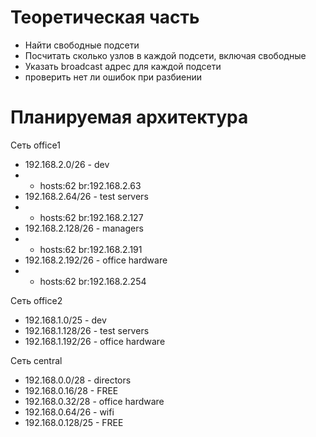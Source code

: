 
# Теоретическая часть
- Найти свободные подсети
- Посчитать сколько узлов в каждой подсети, включая свободные
- Указать broadcast адрес для каждой подсети
- проверить нет ли ошибок при разбиении

# Планируемая архитектура

Сеть office1
- 192.168.2.0/26      - dev
- - hosts:62 br:192.168.2.63
- 192.168.2.64/26    - test servers
- - hosts:62 br:192.168.2.127
- 192.168.2.128/26  - managers
- - hosts:62 br:192.168.2.191
- 192.168.2.192/26  - office hardware
- - hosts:62 br:192.168.2.254

Сеть office2
- 192.168.1.0/25      - dev
- 192.168.1.128/26  - test servers
- 192.168.1.192/26  - office hardware


Сеть central
- 192.168.0.0/28    - directors
- 192.168.0.16/28   - FREE
- 192.168.0.32/28  - office hardware
- 192.168.0.64/26  - wifi
- 192.168.0.128/25  - FREE
